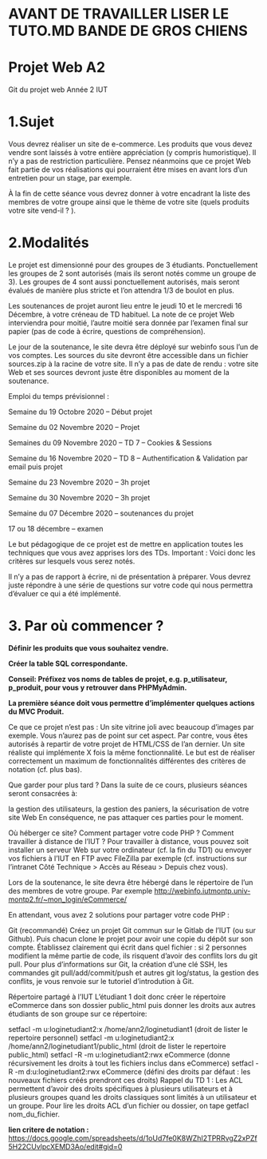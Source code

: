 # AVANT DE TRAVAILLER LISER LE TUTO.MD BANDE DE GROS CHIENS

# Projet Web A2
Git du projet web Année 2 IUT

# 1.Sujet

Vous devrez réaliser un site de e-commerce. Les produits que vous devez vendre sont laissés à votre entière appréciation (y compris humoristique). Il n’y a pas de restriction particulière. Pensez néanmoins que ce projet Web fait partie de vos réalisations qui pourraient être mises en avant lors d’un entretien pour un stage, par exemple.

À la fin de cette séance vous devrez donner à votre encadrant la liste des membres de votre groupe ainsi que le thème de votre site (quels produits votre site vend-il ? ).

# 2.Modalités

Le projet est dimensionné pour des groupes de 3 étudiants. Ponctuellement les groupes de 2 sont autorisés (mais ils seront notés comme un groupe de 3). Les groupes de 4 sont aussi ponctuellement autorisés, mais seront évalués de manière plus stricte et l’on attendra 1/3 de boulot en plus.

Les soutenances de projet auront lieu entre le jeudi 10 et le mercredi 16 Décembre, à votre créneau de TD habituel. La note de ce projet Web interviendra pour moitié, l’autre moitié sera donnée par l’examen final sur papier (pas de code à écrire, questions de compréhension).

Le jour de la soutenance, le site devra être déployé sur webinfo sous l’un de vos comptes. Les sources du site devront être accessible dans un fichier sources.zip à la racine de votre site. Il n’y a pas de date de rendu : votre site Web et ses sources devront juste être disponibles au moment de la soutenance.

Emploi du temps prévisionnel :

Semaine du 19 Octobre 2020 – Début projet

Semaine du 02 Novembre 2020 – Projet

Semaines du 09 Novembre 2020 – TD 7 – Cookies & Sessions

Semaine du 16 Novembre 2020 – TD 8 – Authentification & Validation par email puis projet

Semaine du 23 Novembre 2020 – 3h projet

Semaine du 30 Novembre 2020 – 3h projet

Semaine du 07 Décembre 2020 – soutenances du projet

17 ou 18 décembre – examen


Le but pédagogique de ce projet est de mettre en application toutes les techniques que vous avez apprises lors des TDs. Important : Voici donc les critères sur lesquels vous serez notés.

Il n’y a pas de rapport à écrire, ni de présentation à préparer. Vous devrez juste répondre à une série de questions sur votre code qui nous permettra d’évaluer ce qui a été implémenté.

# 3. Par où commencer ?

**Définir les produits que vous souhaitez vendre.**

**Créer la table SQL correspondante.**

**Conseil: Préfixez vos noms de tables de projet, e.g. p_utilisateur, p_produit, pour vous y retrouver dans PHPMyAdmin.**

**La première séance doit vous permettre d’implémenter quelques actions du MVC Produit.**

Ce que ce projet n’est pas :
Un site vitrine joli avec beaucoup d’images par exemple. Vous n’aurez pas de point sur cet aspect. Par contre, vous êtes autorisés à repartir de votre projet de HTML/CSS de l’an dernier.
Un site réaliste qui implémente X fois la même fonctionnalité. Le but est de réaliser correctement un maximum de fonctionnalités différentes des critères de notation (cf. plus bas).

Que garder pour plus tard ?
Dans la suite de ce cours, plusieurs séances seront consacrées à:

la gestion des utilisateurs,
la gestion des paniers,
la sécurisation de votre site Web
En conséquence, ne pas attaquer ces parties pour le moment.

Où héberger ce site? Comment partager votre code PHP ? Comment travailler à distance de l’IUT ?
Pour travailler à distance, vous pouvez soit installer un serveur Web sur votre ordinateur (cf. la fin du TD1) ou envoyer vos fichiers à l’IUT en FTP avec FileZilla par exemple (cf. instructions sur l’intranet Côté Technique > Accès au Réseau > Depuis chez vous).

Lors de la soutenance, le site devra être hébergé dans le répertoire de l’un des membres de votre groupe. Par exemple http://webinfo.iutmontp.univ-montp2.fr/~mon_login/eCommerce/

En attendant, vous avez 2 solutions pour partager votre code PHP :

Git (recommandé)
Créez un projet Git commun sur le Gitlab de l’IUT (ou sur Github). Puis chacun clone le projet pour avoir une copie du dépôt sur son compte. Établissez clairement qui écrit dans quel fichier : si 2 personnes modifient la même partie de code, ils risquent d’avoir des conflits lors du git pull. Pour plus d’informations sur Git, la création d’une clé SSH, les commandes git pull/add/commit/push et autres git log/status, la gestion des conflits, je vous renvoie sur le tutoriel d’introdution à Git.

Répertoire partagé à l’IUT
L’étudiant 1 doit donc créer le répertoire eCommerce dans son dossier public_html puis donner les droits aux autres étudiants de son groupe sur ce répertoire:

setfacl -m u:loginetudiant2:x /home/ann2/loginetudiant1 (droit de lister le repertoire personnel)
setfacl -m u:loginetudiant2:x /home/ann2/loginetudiant1/public_html (droit de lister le repertoire public_html)
setfacl -R -m u:loginetudiant2:rwx eCommerce (donne récursivement les droits à tout les fichiers inclus dans eCommerce)
setfacl -R -m d:u:loginetudiant2:rwx eCommerce (défini des droits par défaut : les nouveaux fichiers créés prendront ces droits)
Rappel du TD 1 : Les ACL permettent d’avoir des droits spécifiques à plusieurs utilisateurs et à plusieurs groupes quand les droits classiques sont limités à un utilisateur et un groupe. Pour lire les droits ACL d’un fichier ou dossier, on tape getfacl nom_du_fichier.

**lien critere de notation :** https://docs.google.com/spreadsheets/d/1oUd7fe0K8WZhI2TPRRvgZ2xPZf5H22CUvlpcXEMD3Ao/edit#gid=0

